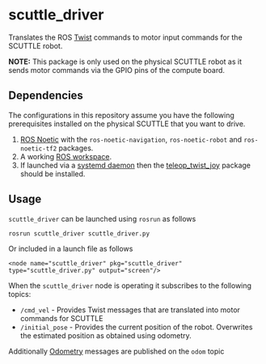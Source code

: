 # scuttle_driver

Translates the ROS [Twist](http://docs.ros.org/en/noetic/api/geometry_msgs/html/msg/Twist.html)
commands to motor input commands for the SCUTTLE robot.

**NOTE:** This package is only used on the physical SCUTTLE robot as it sends motor commands
via the GPIO pins of the compute board.

## Dependencies

The configurations in this repository assume you have the following prerequisites installed on the
physical SCUTTLE that you want to drive.

1. [ROS Noetic](http://wiki.ros.org/noetic) with the `ros-noetic-navigation`, `ros-noetic-robot` and
   `ros-noetic-tf2` packages.
1. A working [ROS workspace](http://wiki.ros.org/catkin/Tutorials/create_a_workspace).
1. If launched via a [systemd daemon](https://en.wikipedia.org/wiki/Systemd) then the
   [teleop_twist_joy](https://github.com/scuttlerobot/teleop_twist_joy) package should be installed.

## Usage

`scuttle_driver` can be launched using `rosrun` as follows

    rosrun scuttle_driver scuttle_driver.py

Or included in a launch file as follows

    <node name="scuttle_driver" pkg="scuttle_driver" type="scuttle_driver.py" output="screen"/>

When the `scuttle_driver` node is operating it subscribes to the following topics:

* `/cmd_vel` - Provides Twist messages that are translated into motor commands for SCUTTLE
* `/initial_pose` - Provides the current position of the robot. Overwrites the estimated
  position as obtained using odometry.

Additionally [Odometry](http://docs.ros.org/en/noetic/api/nav_msgs/html/msg/Odometry.html) messages
are published on the `odom` topic
